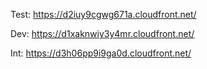 Test: https://d2iuy9cgwg671a.cloudfront.net/

Dev: https://d1xaknwiy3y4mr.cloudfront.net/

Int: https://d3h06pp9i9ga0d.cloudfront.net/
